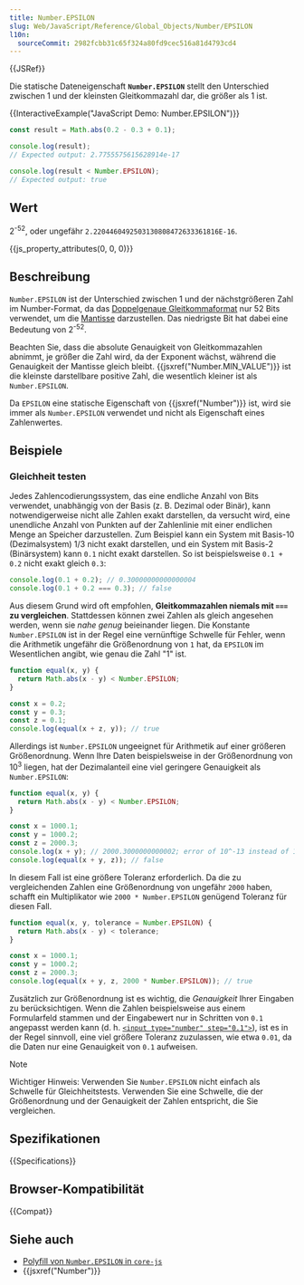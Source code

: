 ```yaml
---
title: Number.EPSILON
slug: Web/JavaScript/Reference/Global_Objects/Number/EPSILON
l10n:
  sourceCommit: 2982fcbb31c65f324a80fd9cec516a81d4793cd4
---
```


{{JSRef}}

Die statische Dateneigenschaft **`Number.EPSILON`** stellt den Unterschied zwischen 1 und der kleinsten Gleitkommazahl dar, die größer als 1 ist.

{{InteractiveExample("JavaScript Demo: Number.EPSILON")}}

```js interactive-example
const result = Math.abs(0.2 - 0.3 + 0.1);

console.log(result);
// Expected output: 2.7755575615628914e-17

console.log(result < Number.EPSILON);
// Expected output: true
```

## Wert

2<sup>-52</sup>, oder ungefähr `2.2204460492503130808472633361816E-16`.

{{js_property_attributes(0, 0, 0)}}

## Beschreibung

`Number.EPSILON` ist der Unterschied zwischen 1 und der nächstgrößeren Zahl im Number-Format, da das [Doppelgenaue Gleitkommaformat](https://en.wikipedia.org/wiki/Double_precision_floating-point_format) nur 52 Bits verwendet, um die [Mantisse](/de/docs/Web/JavaScript/Reference/Global_Objects/Number#number_encoding) darzustellen. Das niedrigste Bit hat dabei eine Bedeutung von 2<sup>-52</sup>.

Beachten Sie, dass die absolute Genauigkeit von Gleitkommazahlen abnimmt, je größer die Zahl wird, da der Exponent wächst, während die Genauigkeit der Mantisse gleich bleibt. {{jsxref("Number.MIN_VALUE")}} ist die kleinste darstellbare positive Zahl, die wesentlich kleiner ist als `Number.EPSILON`.

Da `EPSILON` eine statische Eigenschaft von {{jsxref("Number")}} ist, wird sie immer als `Number.EPSILON` verwendet und nicht als Eigenschaft eines Zahlenwertes.

## Beispiele

### Gleichheit testen

Jedes Zahlencodierungssystem, das eine endliche Anzahl von Bits verwendet, unabhängig von der Basis (z. B. Dezimal oder Binär), kann notwendigerweise nicht alle Zahlen exakt darstellen, da versucht wird, eine unendliche Anzahl von Punkten auf der Zahlenlinie mit einer endlichen Menge an Speicher darzustellen. Zum Beispiel kann ein System mit Basis-10 (Dezimalsystem) 1/3 nicht exakt darstellen, und ein System mit Basis-2 (Binärsystem) kann `0.1` nicht exakt darstellen. So ist beispielsweise `0.1 + 0.2` nicht exakt gleich `0.3`:

```js
console.log(0.1 + 0.2); // 0.30000000000000004
console.log(0.1 + 0.2 === 0.3); // false
```

Aus diesem Grund wird oft empfohlen, **Gleitkommazahlen niemals mit `===` zu vergleichen**. Stattdessen können zwei Zahlen als gleich angesehen werden, wenn sie _nahe genug_ beieinander liegen. Die Konstante `Number.EPSILON` ist in der Regel eine vernünftige Schwelle für Fehler, wenn die Arithmetik ungefähr die Größenordnung von `1` hat, da `EPSILON` im Wesentlichen angibt, wie genau die Zahl "1" ist.

```js
function equal(x, y) {
  return Math.abs(x - y) < Number.EPSILON;
}

const x = 0.2;
const y = 0.3;
const z = 0.1;
console.log(equal(x + z, y)); // true
```

Allerdings ist `Number.EPSILON` ungeeignet für Arithmetik auf einer größeren Größenordnung. Wenn Ihre Daten beispielsweise in der Größenordnung von 10<sup>3</sup> liegen, hat der Dezimalanteil eine viel geringere Genauigkeit als `Number.EPSILON`:

```js
function equal(x, y) {
  return Math.abs(x - y) < Number.EPSILON;
}

const x = 1000.1;
const y = 1000.2;
const z = 2000.3;
console.log(x + y); // 2000.3000000000002; error of 10^-13 instead of 10^-16
console.log(equal(x + y, z)); // false
```

In diesem Fall ist eine größere Toleranz erforderlich. Da die zu vergleichenden Zahlen eine Größenordnung von ungefähr `2000` haben, schafft ein Multiplikator wie `2000 * Number.EPSILON` genügend Toleranz für diesen Fall.

```js
function equal(x, y, tolerance = Number.EPSILON) {
  return Math.abs(x - y) < tolerance;
}

const x = 1000.1;
const y = 1000.2;
const z = 2000.3;
console.log(equal(x + y, z, 2000 * Number.EPSILON)); // true
```

Zusätzlich zur Größenordnung ist es wichtig, die _Genauigkeit_ Ihrer Eingaben zu berücksichtigen. Wenn die Zahlen beispielsweise aus einem Formularfeld stammen und der Eingabewert nur in Schritten von `0.1` angepasst werden kann (d. h. [`<input type="number" step="0.1">`](/de/docs/Web/HTML/Attributes/step)), ist es in der Regel sinnvoll, eine viel größere Toleranz zuzulassen, wie etwa `0.01`, da die Daten nur eine Genauigkeit von `0.1` aufweisen.

> [!NOTE]
> Wichtiger Hinweis: Verwenden Sie `Number.EPSILON` nicht einfach als Schwelle für Gleichheitstests. Verwenden Sie eine Schwelle, die der Größenordnung und der Genauigkeit der Zahlen entspricht, die Sie vergleichen.

## Spezifikationen

{{Specifications}}

## Browser-Kompatibilität

{{Compat}}

## Siehe auch

- [Polyfill von `Number.EPSILON` in `core-js`](https://github.com/zloirock/core-js#ecmascript-number)
- {{jsxref("Number")}}

